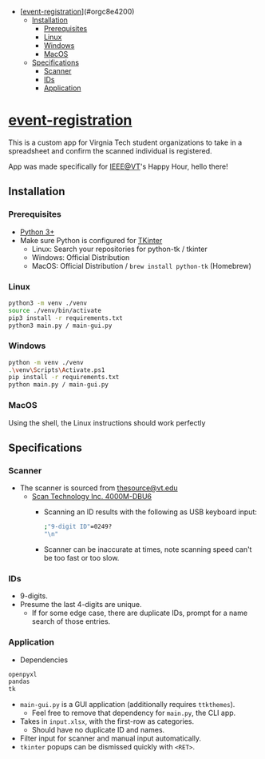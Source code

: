 - [[event-registration](https://github.com/haoxiangliew/event-registration)](#orgc8e4200)
  - [Installation](#orgb11c843)
    - [Prerequisites](#orgf6621bd)
    - [Linux](#orgb8c03e1)
    - [Windows](#orga45d3ce)
    - [MacOS](#org07b766e)
  - [Specifications](#org0adc5ed)
    - [Scanner](#orgeb9ea08)
    - [IDs](#orgd6a42cc)
    - [Application](#orgab15916)



<a id="orgc8e4200"></a>

# [event-registration](https://github.com/haoxiangliew/event-registration)

This is a custom app for Virgnia Tech student organizations to take in a spreadsheet and confirm the scanned individual is registered.

App was made specifically for [IEEE@VT](https://ieee.vt.edu)'s Happy Hour, hello there!


<a id="orgb11c843"></a>

## Installation


<a id="orgf6621bd"></a>

### Prerequisites

-   [Python 3+](https://www.python.org/downloads/)
-   Make sure Python is configured for [TKinter](https://tkdocs.com/tutorial/install.html)
    -   Linux: Search your repositories for python-tk / tkinter
    -   Windows: Official Distribution
    -   MacOS: Official Distribution / `brew install python-tk` (Homebrew)


<a id="orgb8c03e1"></a>

### Linux

```sh
python3 -m venv ./venv
source ./venv/bin/activate
pip3 install -r requirements.txt
python3 main.py / main-gui.py
```


<a id="orga45d3ce"></a>

### Windows

```sh
python -m venv ./venv
.\venv\Scripts\Activate.ps1
pip install -r requirements.txt
python main.py / main-gui.py
```


<a id="org07b766e"></a>

### MacOS

Using the shell, the Linux instructions should work perfectly


<a id="org0adc5ed"></a>

## Specifications


<a id="orgeb9ea08"></a>

### Scanner

-   The scanner is sourced from thesource@vt.edu
    -   [Scan Technology Inc. 4000M-DBU6](https://store-scantec.com/Search/ProductView.aspx?partid=222567983)
        -   Scanning an ID results with the following as USB keyboard input:
            
            ```sh
            ;"9-digit ID"=0249?
            "\n"
            ```
        -   Scanner can be inaccurate at times, note scanning speed can't be too fast or too slow.


<a id="orgd6a42cc"></a>

### IDs

-   9-digits.
-   Presume the last 4-digits are unique.
    -   If for some edge case, there are duplicate IDs, prompt for a name search of those entries.


<a id="orgab15916"></a>

### Application

-   Dependencies

```sh
openpyxl
pandas
tk
```

-   `main-gui.py` is a GUI application (additionally requires `ttkthemes`).
    -   Feel free to remove that dependency for `main.py`, the CLI app.
-   Takes in `input.xlsx`, with the first-row as categories.
    -   Should have no duplicate ID and names.
-   Filter input for scanner and manual input automatically.
-   `tkinter` popups can be dismissed quickly with `<RET>`.